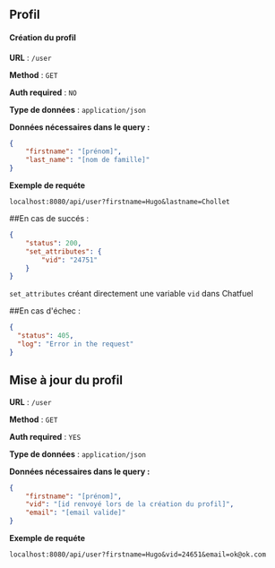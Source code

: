 ## Profil

#### Création du profil

**URL** :  `/user`

**Method** : `GET`

**Auth required** : `NO`

**Type de données** : `application/json`

**Données nécessaires dans le query :**

```json
{
    "firstname": "[prénom]",
    "last_name": "[nom de famille]"
}
```

**Exemple de requéte**

    localhost:8080/api/user?firstname=Hugo&lastname=Chollet
    
##En cas de succés :

```json
{
    "status": 200,
    "set_attributes": {
        "vid": "24751"
    }
}
```

`set_attributes` créant directement une variable `vid` dans Chatfuel 

##En cas d'échec :

```json
{
  "status": 405,
  "log": "Error in the request"
}
```
    
## Mise à jour du profil

**URL** :  `/user`

**Method** : `GET`

**Auth required** : `YES`

**Type de données** : `application/json`

**Données nécessaires dans le query :**

```json
{
    "firstname": "[prénom]",
    "vid": "[id renvoyé lors de la création du profil]",
    "email": "[email valide]"
}
```

**Exemple de requéte**

    localhost:8080/api/user?firstname=Hugo&vid=24651&email=ok@ok.com
